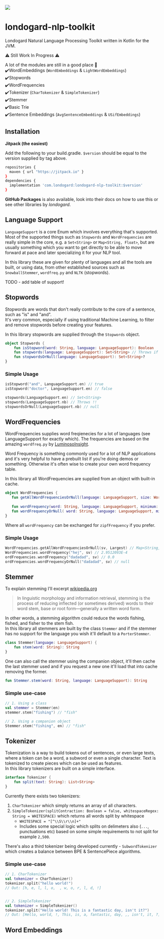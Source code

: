 [![](https://jitpack.io/v/com.londogard/londogard-nlp-toolkit.svg)](https://jitpack.io/#com.londogard/londogard-nlp-toolkit)

# londogard-nlp-toolkit
Londogard Natural Language Processing Toolkit written in Kotlin for the JVM.

:warning: Still Work In Progress :warning:  

A lot of the modules are still in a good place 🥳  
✔️WordEmbeddings (`WordEmbeddings` & `LightWordEmbeddings`)  
✔️Stopwords  
✔️WordFrequencies    
✔️Tokenizer (`CharTokenizer` & `SimpleTokenizer`)  
✔️Stemmer  
✔️Basic Trie  
✔️Sentence Embeddings (`AvgSentenceEmbeddings` & `USifEmbeddings`)

## Installation
**Jitpack (the easiest)**

Add the following to your build.gradle. `$version` should be equal to the version supplied by tag above.
```bash
repositories {
  maven { url "https://jitpack.io" }
}
dependencies {
  implementation 'com.londogard:londogard-nlp-toolkit:$version'
}
```

**GitHub Packages** is also available, look into their docs on how to use this or see other libraries by _londogard_.

## Language Support
`LanguageSupport` is a core Enum which involves everything that's supported.  
Most of the supported things such as `Stopwords` and `WordFrequencies` are 
really simple in the core, e.g. a `Set<String>` or `Map<String, Float>`, but 
are usually something which you want to get directly to be able to move forward 
at pace and later specializing it for your NLP tool.  

In this library these are given for plenty of languages and all the tools are built, 
or using data, from other established sources such as `SnowballStemmer`, `wordfreq.py` and `NLTK` (stopwords).

TODO - add table of support!


## Stopwords
Stopwords are words that don't really contribute to the core of a sentence, such as "is" and "and".  
It's very common, especially if using traditional Machine Learning, to filter and remove stopwords before creating your features.

In this library stopwords are supplied through the `Stopwords` object.
```kotlin
object Stopwords {
    fun isStopword(word: String, language: LanguageSupport): Boolean
    fun stopwords(language: LanguageSupport): Set<String> // Throws if language does not support stopwords
    fun stopwordsOrNull(language: LanguageSupport): Set<String>?
}
```

### Simple Usage
```kotlin
isStopword("and", LanguageSupport.en) // true
isStopword("doctor", LanguageSupport.en) // false

stopwords(LanguageSupport.en) // Set<String>
stopwords(LanguageSupport.nb) // Throws !!
stopwordsOrNull(LanguageSupport.nb) // null
```

## WordFrequencies
WordFrequencies supplies word freqienecies for a lot of languages (see LanguageSupport for exactly which). 
The frequencies are based on the amazing `wordfreq.py` by [LuminosoInsight](https://github.com/LuminosoInsight/wordfreq/).

Word Frequency is something commonly used for a lot of NLP applications and it's very helpful to have a prebuilt list if you're doing demos or something. Otherwise it's often wise to create your own word frequency table.

In this library all WordFrequencies are supplied from an object with built-in cache.

```kotlin
object WordFrequencies {
   fun getAllWordFrequenciesOrNull(language: LanguageSupport, size: WordFrequencySize = WordFrequencySize.Largest): Map<String, Float>?
   
   fun wordFrequency(word: String, language: LanguageSupport, minimum: Float = 0f, size: WordFrequencySize): Float // Throws if language does not support wordfreq
   fun wordFrequencyOrNull( word: String, language: LanguageSupport, minimum: Float = 0f, size: WordFrequencySize): Float?
}
```

Where all `wordFrequency` can be exchanged for `zipfFrequency` if you prefer.

### Simple Usage
```kotlin
WordFrequencies.getAllWordFrequenciesOrNull(sv, Largest) // Map<String, Float>
WordFrequencies.wordFrequency("hej", sv) // 2.9512093E-4
ordFrequencies.wordFrequency("dadadad", sv) // 0.0
ordFrequencies.wordFrequencyOrNull("dadadad", sv) // null
```

## Stemmer
To explain stemming I'll excerpt [wikipedia.org](https://en.wikipedia.org/wiki/Stemming)
> In linguistic morphology and information retrieval, stemming is the process of reducing inflected (or sometimes derived) words to their word stem, base or root form—generally a written word form.

In other words, a stemming algorithm could reduce the words fishing, fished, and fisher to the stem fish.  
In this library all stemmers are built by the class `Stemmer` and if the stemmer has no support for the language you wish it'll default to a `PorterStemmer`.

```kotlin
class Stemmer(language: LanguageSupport) {
    fun stem(word: String): String
}
```

One can also call the stemmer using the companion object, it'll then cache the last stemmer used and if you request a new one it'll load that into cache removing the former.

```kotlin
fun Stemmer.stem(word: String, language: LanguageSupport): String
```

### Simple use-case

```kotlin
// 1. Using a class
val stemmer = Stemmer(en)
stemmer.stem("fishing") // "fish"

// 2. Using a companion object
Stemmer.stem("fishing", en) // "fish"
```

## Tokenizer
Tokenization is a way to build tokens out of sentences, or even large texts, where a token can be a word, a subword or even a single character. Text is tokenized to create pieces which can be used as features.  
In this library tokenizers are built on a simple interface.
```kotlin
interface Tokenizer {
    fun split(text: String): List<String>
}
```
Currently there exists two tokenizers:
1. `CharTokenizer` which simply returns an array of all characters.
2. `SimpleTokenizer(splitContraction: Boolean = false, whitespaceRegex: String = WHITESPACE)` which returns all words split by whitespace
    - `WHITESPACE = "[^\\S\\r\\n]+"`
    - Includes some special logic which splits on delimeters also (`...`, punctuations etc) based on some simple requirements to not split for example `2,500`.

There's also a third tokenizer being developed currently - `SubwordTokenizer` which creates a balance between BPE & SentencePiece algorithms.

### Simple use-case

```kotlin
// 1. CharTokenizer
val tokenizer = CharTokenizer()
tokenizer.split("hello world!")
// Out: [h, e, l, l, o,  , w, o, r, l, d, !]


// 2. SimpleTokenizer
val tokenizer = SimpleTokenizer()
tokenizer.split("Hello world! This is a fantastic day, isn't it?")
// Out: [Hello, world, !, This, is, a, fantastic, day, ,, isn't, it, ?]
```

## Word Embeddings

